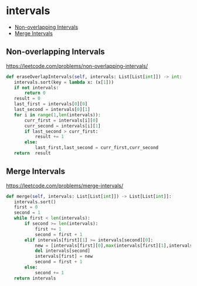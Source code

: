 # intervals
 + [Non-overlapping Intervals](#non-overlapping-intervals)
 + [Merge Intervals](#merge-intervals)
 
## Non-overlapping Intervals
 https://leetcode.com/problems/non-overlapping-intervals/
 ```python
def eraseOverlapIntervals(self, intervals: List[List[int]]) -> int:
    intervals.sort(key = lambda x: (x[1]))
    if not intervals:
        return 0
    result = 0
    last_first = intervals[0][0]
    last_second = intervals[0][1]
    for i in range(1,len(intervals)):
        curr_first = intervals[i][0]
        curr_second = intervals[i][1]
        if last_second > curr_first:
            result += 1
        else:
            last_first,last_second = curr_first,curr_second
    return  result

```
## Merge Intervals
 https://leetcode.com/problems/merge-intervals/
 ```python
def merge(self, intervals: List[List[int]]) -> List[List[int]]:
    intervals.sort()
    first = 0
    second = 1
    while first < len(intervals):
        if second >= len(intervals):
            first += 1
            second = first + 1
        elif intervals[first][1] >= intervals[second][0]:
            new = [intervals[first][0],max(intervals[first][1],intervals[second][1])]
            del intervals[second]
            intervals[first] = new
            second = first + 1
        else:
            second += 1
    return intervals

```
